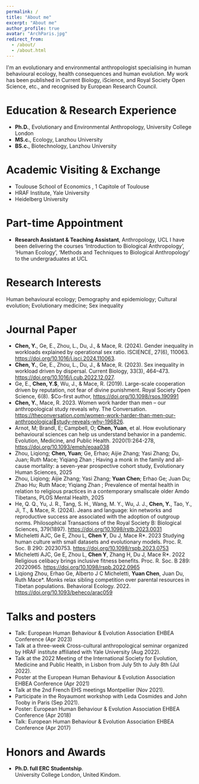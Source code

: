 ```yaml
---
permalink: /
title: "About me"
excerpt: "About me"
author_profile: true
avatar: "ArchParis.jpg"
redirect_from: 
  - /about/
  - /about.html
---
```

I'm an evolutionary and environmental anthropologist specialising in human behavioural ecology, health consequences and human evolution. My work has been published in Current Biology, iScience, and Royal Society Open Science, etc., and recognised by European Research Council. 

# Education & Research Experience
* **Ph.D.**, Evolutionary and Environmental Anthropology, University College London
* **MS.c.**, Ecology, Lanzhou University
* **BS.c.**, Biotechnology, Lanzhou University

# Academic Visiting & Exchange
* Toulouse School of Economics , 1 Capitole of Toulouse
* HRAF Institute, Yale University
* Heidelberg University

# Part-time Appointment
* **Research Assistant & Teaching Assistant**, Anthropology, UCL
  I have been delivering the courses ‘Introduction to Biological Anthropology’, ‘Human Ecology’, ‘Methods and Techniques to Biological Anthropology’ to the undergraduates at UCL

# Research Interests
Human behavioural ecology; Demography and epidemiology; Cultural evolution; Evolutionary medicine; Sex inequality

# Journal Paper
* **Chen, Y.**, Ge, E., Zhou, L., Du, J., & Mace, R. (2024). Gender inequality in workloads explained by operational sex ratio. ISCIENCE, 27(6), 110063. https://doi.org/10.1016/j.isci.2024.110063.
* **Chen, Y.**, Ge, E., Zhou, L., Du, J., & Mace, R. (2023). Sex inequality in workload driven by dispersal. Current Biology, 33(3), 464–473. https://doi.org/10.1016/j.cub.2022.12.027.
* Ge, E., **Chen, Y.$**, Wu, J., & Mace, R. (2019). Large-scale cooperation driven by reputation, not fear of divine punishment. Royal Society Open Science, 6(8). $Co-first author, https://doi.org/10.1098/rsos.190991
* **Chen, Y.**, Mace, R. 2023. Women work harder than men – our anthropological study reveals why. The Conversation. https://theconversation.com/women-work-harder-than-men-our-anthropologicalstudy-reveals-why-196826.
* Arnot, M; Brandl, E; Campbell, O; **Chen, Yuan**, et al. How evolutionary behavioural sciences can help us understand behavior in a pandemic. Evolution, Medicine, and Public Health. 2020(1):264-278, https://doi.org/10.1093/emph/eoaa038
* Zhou, Liqiong; **Chen, Yuan**; Ge, Erhao; Aijie Zhang; Yasi Zhang; Du, Juan; Ruth Mace;
Yiqiang Zhan ; Having a monk in the family and all-cause mortality: a seven-year prospective
cohort study, Evolutionary Human Sciences, 2025
* Zhou, Liqiong; Aijie Zhang; Yasi Zhang; **Yuan Chen**; Erhao Ge; Juan Du; Zhao Hu; Ruth Mace;
Yiqiang Zhan ; Prevalence of mental health in relation to religious practices in a contemporary
smallscale older Amdo Tibetans, PLOS Mental Health, 2025
* He, Q. Q., Yu, J. R., Tang, S. H., Wang, M. Y., Wu, J. J., **Chen, Y.**, Tao, Y., Ji, T., & Mace, R. (2024). Jeans and language: kin networks and reproductive success are associated with the adoption of outgroup norms. Philosophical Transactions of the Royal Society B: Biological Sciences, 379(1897). https://doi.org/10.1098/rstb.2023.0031
* Micheletti AJC, Ge E, Zhou L, **Chen Y**, Du J, Mace R*. 2023 Studying human culture with small datasets and evolutionary models. Proc. R. Soc. B 290: 20230753. https://doi.org/10.1098/rspb.2023.0753
* Micheletti AJC, Ge E, Zhou L, **Chen Y**, Zhang H, Du J, Mace R*. 2022 Religious celibacy brings inclusive fitness benefits. Proc. R. Soc. B 289: 20220965. https://doi.org/10.1098/rspb.2022.0965
* Liqiong Zhou, Erhao Ge, Alberto J C Micheletti, **Yuan Chen**, Juan Du, Ruth Mace*. Monks relax sibling competition over parental resources in Tibetan populations. Behavioral Ecology. 2022. https://doi.org/10.1093/beheco/arac059



# Talks and posters
* Talk: European Human Behaviour & Evolution Association EHBEA Conference (Apr 2023)
* Talk at a three-week Cross-cultural anthropological seminar organized by HRAF institute affiliated with Yale University (Aug 2022).
* Talk at the 2022 Meeting of the International Society for Evolution, Medicine and Public Health, in Lisbon from July 5th to July 8th (Jul 2022).
* Poster at the European Human Behaviour & Evolution Association EHBEA Conference (Apr 2021)
* Talk at the 2nd French EHS meetings Montpellier (Nov 2021).
* Participate in the Royaumont workshop with Leda Cosmides and John Tooby in Paris (Sep 2021).
* Poster: European Human Behaviour & Evolution Association EHBEA Conference (Apr 2018)
* Talk: European Human Behaviour & Evolution Association EHBEA Conference (Apr 2017)


# Honors and Awards
* **Ph.D. full ERC Studentship**. <br> University College London, United Kindom. 

<!---Activity and Service--->
<!---Experience--->

